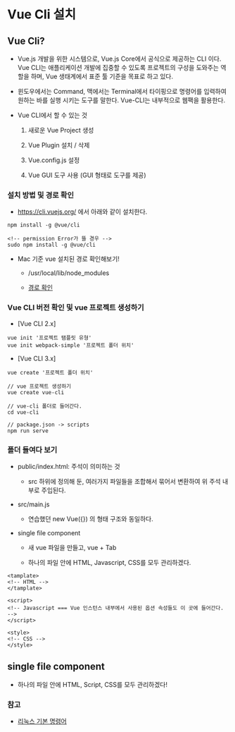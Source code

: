 # Vue Cli 설치

## Vue Cli?

- Vue.js 개발을 위한 시스템으로, Vue.js Core에서 공식으로 제공하는 CLI 이다. Vue CLI는 애플리케이션 개발에 집중할 수 있도록 프로젝트의 구성을 도와주는 역할을 하며, Vue 생태계에서 표준 툴 기준을 목표로 하고 있다.

- 윈도우에서는 Command, 맥에서는 Terminal에서 타이핑으로 명령어를 입력하여 원하는 바를 실행 시키는 도구를 말한다. Vue-CLI는 내부적으로 웹팩을 활용한다. 

- Vue CLI에서 할 수 있는 것

  1. 새로운 Vue Project 생성

  2. Vue Plugin 설치 / 삭제

  3. Vue.config.js 설정

  4. Vue GUI 도구 사용 (GUI 형태로 도구를 제공)

### 설치 방법 및 경로 확인

- https://cli.vuejs.org/ 에서 아래와 같이 설치한다.

```
npm install -g @vue/cli

<!-- permission Error가 뜰 경우 -->
sudo npm install -g @vue/cli
```

- Mac 기준 vue 설치된 경로 확인해보기!

  - /usr/local/lib/node_modules

  - [경로 확인](https://stackoverflow.com/questions/5926672/where-does-npm-install-packages)

### Vue CLI 버전 확인 및 vue 프로젝트 생성하기

- [Vue CLI 2.x]

```
vue init '프로젝트 탬플릿 유형'
vue init webpack-simple '프로젝트 폴더 위치'
```

- [Vue CLI 3.x]

```
vue create '프로젝트 폴더 위치'

// vue 프로젝트 생성하기
vue create vue-cli

// vue-cli 폴더로 들어간다.
cd vue-cli

// package.json -> scripts 
npm run serve
```

### 폴더 들여다 보기

- public/index.html: <!-- built files will be auto injected --> 주석이 의미하는 것

  - src 하위에 정의해 둔, 여러가지 파일들을 조합해서 묶어서 변환하여 위 주석 내부로 주입된다.

- src/main.js

  - 연습했던 new Vue({}) 의 형태 구조와 동일하다.

- single file component

  - 새 vue 파일을 만들고, vue + Tab

  - 하나의 파일 안에 HTML, Javascript, CSS를 모두 관리하겠다.

```
<tamplate>
<!-- HTML -->
</tamplate>

<script>
<!-- Javascript === Vue 인스턴스 내부에서 사용된 옵션 속성들도 이 곳에 들어간다. -->
</script>

<style>
<!-- CSS -->
</style>
```

## single file component

- 하나의 파일 안에 HTML, Script, CSS를 모두 관리하겠다!


### 참고

- [리눅스 기본 명령어](https://joshua1988.github.io/web-development/linux-commands-for-beginners/)